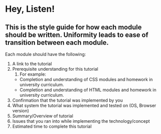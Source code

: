 # Hey, Listen! 

## This is the style guide for how each module should be written. Uniformity leads to ease of transition between each module. 

Each module should have the following: 

1. A link to the tutorial
2. Prerequisite understanding for this tutorial
   1. For example:
	- Completion and understanding of CSS modules and homework in university curriculum. 
	- Completion and understanding of HTML modules and homework in university curriculum.
3. Confirmation that the tutorial was implemented by you
4. What system the tutorial was implemented and tested on (OS, Browser version)
5. Summary/Overview of tutorial
6. Issues that you ran into while implementing the technology/concept
7. Estimated time to complete this tutorial 